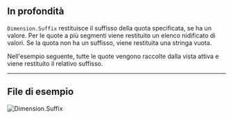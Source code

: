 ## In profondità
`Dimension.Suffix` restituisce il suffisso della quota specificata, se ha un valore. Per le quote a più segmenti viene restituito un elenco nidificato di valori. Se la quota non ha un suffisso, viene restituita una stringa vuota.

Nell'esempio seguente, tutte le quote vengono raccolte dalla vista attiva e viene restituito il relativo suffisso.
___
## File di esempio

![Dimension.Suffix](./Revit.Elements.Dimension.Suffix_img.jpg)
